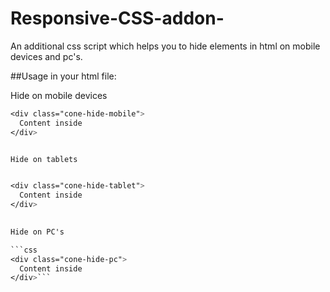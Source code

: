 # Responsive-CSS-addon-
An additional css script which helps you to hide elements in html on mobile devices and pc's.


##Usage in your html file:

Hide on mobile devices

```css
<div class="cone-hide-mobile">
  Content inside
</div>


Hide on tablets


<div class="cone-hide-tablet">
  Content inside
</div>
 

Hide on PC's

```css
<div class="cone-hide-pc">
  Content inside
</div>```
